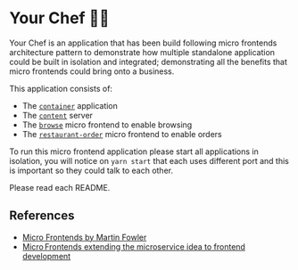 # Your Chef 👨‍🍳 

Your Chef is an application that has been build following micro frontends architecture pattern to demonstrate how multiple standalone application could be built in isolation and integrated; demonstrating all the benefits that micro frontends could bring onto a business. 

This application consists of:
- The [`container`](https://github.com/jenishchandracim/micro-frontends/container) application
- The [`content`](https://github.com/jenishchandracim/micro-frontends/content) server
- The [`browse`](https://github.com/jenishchandracim/micro-frontends/browse) micro frontend to enable browsing
- The [`restaurant-order`](https://github.com/jenishchandracim/micro-frontends/restaurant-order) micro frontend to enable orders

To run this micro frontend application please start all applications in isolation, you will notice on `yarn start` that each uses different port and this is important so they could talk to each other.

Please read each README.

## References
- [Micro Frontends by Martin Fowler](https://martinfowler.com/articles/micro-frontends.html)
- [Micro Frontends extending the microservice idea to frontend development](https://micro-frontends.org/)